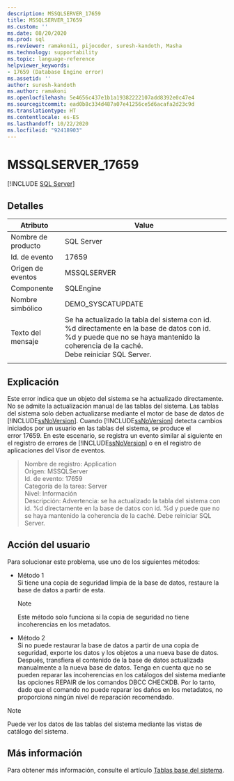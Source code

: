 ```yaml
---
description: MSSQLSERVER_17659
title: MSSQLSERVER_17659
ms.custom: ''
ms.date: 08/20/2020
ms.prod: sql
ms.reviewer: ramakoni1, pijocoder, suresh-kandoth, Masha
ms.technology: supportability
ms.topic: language-reference
helpviewer_keywords:
- 17659 (Database Engine error)
ms.assetid: ''
author: suresh-kandoth
ms.author: ramakoni
ms.openlocfilehash: 5e4656c437e1b1a19382222107add8392e0c47e4
ms.sourcegitcommit: ead0b8c334d487a07e41256ce5d6acafa2d23c9d
ms.translationtype: HT
ms.contentlocale: es-ES
ms.lasthandoff: 10/22/2020
ms.locfileid: "92418903"
---
```

# <a name="mssqlserver_17659"></a>MSSQLSERVER_17659
 [!INCLUDE [SQL Server](../../includes/applies-to-version/sqlserver.md)]

## <a name="details"></a>Detalles

|Atributo|Value|
|---|---|
|Nombre de producto|SQL Server|
|Id. de evento|17659|
|Origen de eventos|MSSQLSERVER|
|Componente|SQLEngine|
|Nombre simbólico|DEMO_SYSCATUPDATE|
|Texto del mensaje|Se ha actualizado la tabla del sistema con id. \%d directamente en la base de datos con id. \%d y puede que no se haya mantenido la coherencia de la caché. <br/> Debe reiniciar SQL Server.|
||

## <a name="explanation"></a>Explicación

Este error indica que un objeto del sistema se ha actualizado directamente. No se admite la actualización manual de las tablas del sistema. Las tablas del sistema solo deben actualizarse mediante el motor de base de datos de [!INCLUDE[ssNoVersion](../../includes/ssnoversion-md.md)]. Cuando [!INCLUDE[ssNoVersion](../../includes/ssnoversion-md.md)] detecta cambios iniciados por un usuario en las tablas del sistema, se produce el error 17659. En este escenario, se registra un evento similar al siguiente en el registro de errores de [!INCLUDE[ssNoVersion](../../includes/ssnoversion-md.md)] o en el registro de aplicaciones del Visor de eventos.

> Nombre de registro: Application  
Origen: MSSQLServer  
Id. de evento: 17659  
Categoría de la tarea: Server  
Nivel: Información  
Descripción: Advertencia: se ha actualizado la tabla del sistema con id. \%d directamente en la base de datos con id. %d y puede que no se haya mantenido la coherencia de la caché. Debe reiniciar SQL Server.

## <a name="user-action"></a>Acción del usuario

Para solucionar este problema, use uno de los siguientes métodos:

- Método 1  
    Si tiene una copia de seguridad limpia de la base de datos, restaure la base de datos a partir de esta.  
    > [!NOTE]
    > Este método solo funciona si la copia de seguridad no tiene incoherencias en los metadatos.  

- Método 2  
    Si no puede restaurar la base de datos a partir de una copia de seguridad, exporte los datos y los objetos a una nueva base de datos. Después, transfiera el contenido de la base de datos actualizada manualmente a la nueva base de datos. Tenga en cuenta que no se pueden reparar las incoherencias en los catálogos del sistema mediante las opciones REPAIR de los comandos DBCC CHECKDB. Por lo tanto, dado que el comando no puede reparar los daños en los metadatos, no proporciona ningún nivel de reparación recomendado.

> [!NOTE]
> Puede ver los datos de las tablas del sistema mediante las vistas de catálogo del sistema.

## <a name="more-information"></a>Más información

Para obtener más información, consulte el artículo [Tablas base del sistema](/sql/relational-databases/system-tables/system-base-tables).
